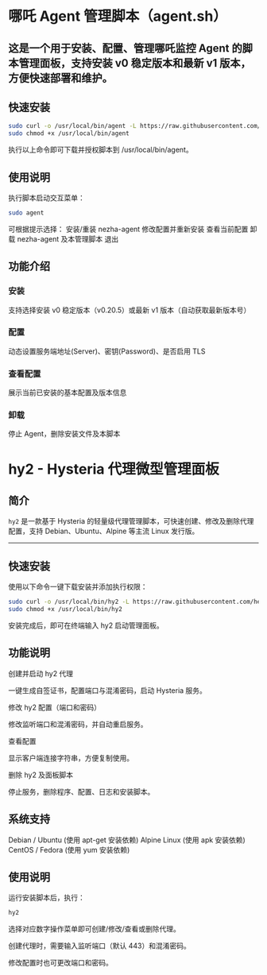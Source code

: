 # 哪吒 Agent 管理脚本（agent.sh）
这是一个用于安装、配置、管理哪吒监控 Agent 的脚本管理面板，支持安装 v0 稳定版本和最新 v1 版本，方便快速部署和维护。
---
## 快速安装
```bash
sudo curl -o /usr/local/bin/agent -L https://raw.githubusercontent.com/heyuecock/fuckip/refs/heads/main/agent.sh
sudo chmod +x /usr/local/bin/agent
```
执行以上命令即可下载并授权脚本到 /usr/local/bin/agent。

## 使用说明
执行脚本启动交互菜单：
```bash
sudo agent
```
可根据提示选择：
安装/重装 nezha-agent
修改配置并重新安装
查看当前配置
卸载 nezha-agent 及本管理脚本
退出

## 功能介绍
### 安装
支持选择安装 v0 稳定版本（v0.20.5）或最新 v1 版本（自动获取最新版本号）
### 配置
动态设置服务端地址(Server)、密钥(Password)、是否启用 TLS
### 查看配置
展示当前已安装的基本配置及版本信息
### 卸载
停止 Agent，删除安装文件及本脚本

# hy2 - Hysteria 代理微型管理面板

## 简介
`hy2` 是一款基于 Hysteria 的轻量级代理管理脚本，可快速创建、修改及删除代理配置，支持 Debian、Ubuntu、Alpine 等主流 Linux 发行版。

---

## 快速安装

使用以下命令一键下载安装并添加执行权限：

```bash
sudo curl -o /usr/local/bin/hy2 -L https://raw.githubusercontent.com/heyuecock/fuckip/refs/heads/main/hy2.sh
sudo chmod +x /usr/local/bin/hy2
```
安装完成后，即可在终端输入 hy2 启动管理面板。

## 功能说明
创建并启动 hy2 代理

一键生成自签证书，配置端口与混淆密码，启动 Hysteria 服务。

修改 hy2 配置（端口和密码）

修改监听端口和混淆密码，并自动重启服务。

查看配置

显示客户端连接字符串，方便复制使用。

删除 hy2 及面板脚本

停止服务，删除程序、配置、日志和安装脚本。

## 系统支持
Debian / Ubuntu (使用 apt-get 安装依赖)
Alpine Linux (使用 apk 安装依赖)
CentOS / Fedora (使用 yum 安装依赖)

## 使用说明
运行安装脚本后，执行：

```bash
hy2
```
选择对应数字操作菜单即可创建/修改/查看或删除代理。

创建代理时，需要输入监听端口（默认 443）和混淆密码。

修改配置时也可更改端口和密码。
